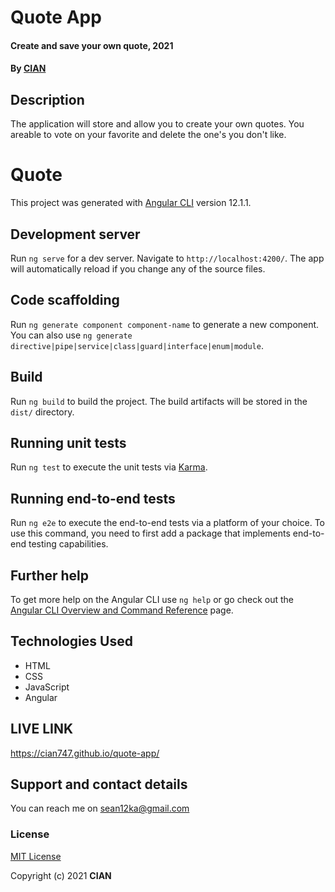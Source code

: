 # Quote App
#### Create and save your own quote, 2021
#### By **[CIAN](https://github.com/Cian747)**
## Description
The application will store and allow you to create your own quotes. You areable to vote on your favorite and delete the one's you don't like.
# Quote

This project was generated with [Angular CLI](https://github.com/angular/angular-cli) version 12.1.1.

## Development server

Run `ng serve` for a dev server. Navigate to `http://localhost:4200/`. The app will automatically reload if you change any of the source files.

## Code scaffolding

Run `ng generate component component-name` to generate a new component. You can also use `ng generate directive|pipe|service|class|guard|interface|enum|module`.

## Build

Run `ng build` to build the project. The build artifacts will be stored in the `dist/` directory.

## Running unit tests

Run `ng test` to execute the unit tests via [Karma](https://karma-runner.github.io).

## Running end-to-end tests

Run `ng e2e` to execute the end-to-end tests via a platform of your choice. To use this command, you need to first add a package that implements end-to-end testing capabilities.

## Further help

To get more help on the Angular CLI use `ng help` or go check out the [Angular CLI Overview and Command Reference](https://angular.io/cli) page.

## Technologies Used
* HTML
* CSS
* JavaScript
* Angular

## LIVE LINK
https://cian747.github.io/quote-app/

## Support and contact details
You can reach me on sean12ka@gmail.com
### License
[MIT License](https://github.com/Cian747/quote-app/blob/main/license.txt)

Copyright (c) 2021 **CIAN**